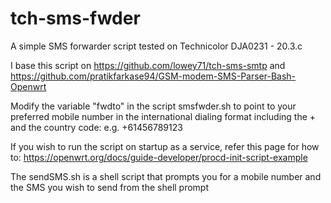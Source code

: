 # tch-sms-fwder
A simple SMS forwarder script tested on Technicolor DJA0231 - 20.3.c

I base this script on https://github.com/lowey71/tch-sms-smtp and https://github.com/pratikfarkase94/GSM-modem-SMS-Parser-Bash-Openwrt

Modify the variable "fwdto" in the script smsfwder.sh to point to your preferred mobile number in the international dialing format including the + and the country code: e.g. +61456789123

If you wish to run the script on startup as a service, refer this page for how to: https://openwrt.org/docs/guide-developer/procd-init-script-example

The sendSMS.sh is a shell script that prompts you for a mobile number and the SMS you wish to send from the shell prompt
